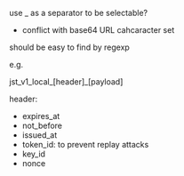 use _ as a separator to be selectable?
- conflict with base64 URL cahcaracter set

should be easy to find by regexp

e.g.

jst_v1_local_[header]_[payload]

header:
- expires_at
- not_before
- issued_at
- token_id: to prevent replay attacks
- key_id
- nonce
